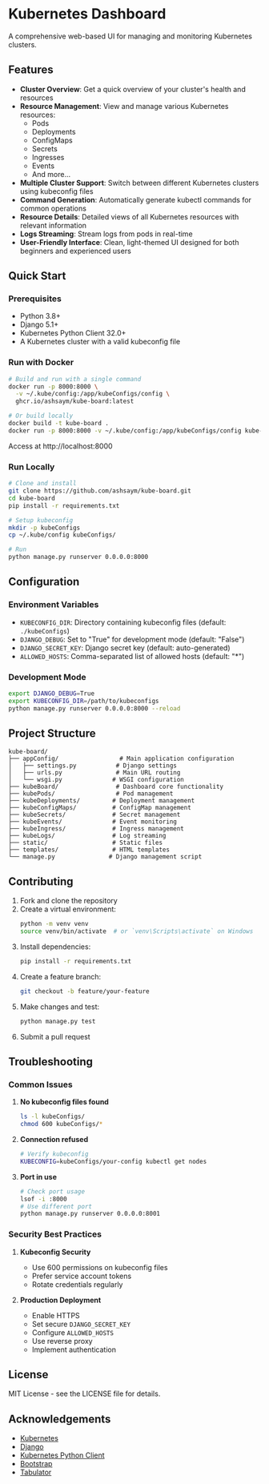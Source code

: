 # Kubernetes Dashboard

A comprehensive web-based UI for managing and monitoring Kubernetes clusters.

## Features

- **Cluster Overview**: Get a quick overview of your cluster's health and resources
- **Resource Management**: View and manage various Kubernetes resources:
  - Pods
  - Deployments
  - ConfigMaps
  - Secrets
  - Ingresses
  - Events
  - And more...
- **Multiple Cluster Support**: Switch between different Kubernetes clusters using kubeconfig files
- **Command Generation**: Automatically generate kubectl commands for common operations
- **Resource Details**: Detailed views of all Kubernetes resources with relevant information
- **Logs Streaming**: Stream logs from pods in real-time
- **User-Friendly Interface**: Clean, light-themed UI designed for both beginners and experienced users

## Quick Start

### Prerequisites

- Python 3.8+
- Django 5.1+
- Kubernetes Python Client 32.0+
- A Kubernetes cluster with a valid kubeconfig file

### Run with Docker

```bash
# Build and run with a single command
docker run -p 8000:8000 \
  -v ~/.kube/config:/app/kubeConfigs/config \
  ghcr.io/ashsaym/kube-board:latest

# Or build locally
docker build -t kube-board .
docker run -p 8000:8000 -v ~/.kube/config:/app/kubeConfigs/config kube-board
```

Access at http://localhost:8000

### Run Locally

```bash
# Clone and install
git clone https://github.com/ashsaym/kube-board.git
cd kube-board
pip install -r requirements.txt

# Setup kubeconfig
mkdir -p kubeConfigs
cp ~/.kube/config kubeConfigs/

# Run
python manage.py runserver 0.0.0.0:8000
```

## Configuration

### Environment Variables

- `KUBECONFIG_DIR`: Directory containing kubeconfig files (default: `./kubeConfigs`)
- `DJANGO_DEBUG`: Set to "True" for development mode (default: "False")
- `DJANGO_SECRET_KEY`: Django secret key (default: auto-generated)
- `ALLOWED_HOSTS`: Comma-separated list of allowed hosts (default: "*")

### Development Mode

```bash
export DJANGO_DEBUG=True
export KUBECONFIG_DIR=/path/to/kubeconfigs
python manage.py runserver 0.0.0.0:8000 --reload
```

## Project Structure

```
kube-board/
├── appConfig/                 # Main application configuration
│   ├── settings.py           # Django settings
│   ├── urls.py               # Main URL routing
│   └── wsgi.py              # WSGI configuration
├── kubeBoard/                # Dashboard core functionality
├── kubePods/                 # Pod management
├── kubeDeployments/         # Deployment management
├── kubeConfigMaps/          # ConfigMap management
├── kubeSecrets/             # Secret management
├── kubeEvents/              # Event monitoring
├── kubeIngress/             # Ingress management
├── kubeLogs/                # Log streaming
├── static/                  # Static files
├── templates/               # HTML templates
└── manage.py               # Django management script
```

## Contributing

1. Fork and clone the repository
2. Create a virtual environment:
   ```bash
   python -m venv venv
   source venv/bin/activate  # or `venv\Scripts\activate` on Windows
   ```
3. Install dependencies:
   ```bash
   pip install -r requirements.txt
   ```
4. Create a feature branch:
   ```bash
   git checkout -b feature/your-feature
   ```
5. Make changes and test:
   ```bash
   python manage.py test
   ```
6. Submit a pull request

## Troubleshooting

### Common Issues

1. **No kubeconfig files found**
   ```bash
   ls -l kubeConfigs/
   chmod 600 kubeConfigs/*
   ```

2. **Connection refused**
   ```bash
   # Verify kubeconfig
   KUBECONFIG=kubeConfigs/your-config kubectl get nodes
   ```

3. **Port in use**
   ```bash
   # Check port usage
   lsof -i :8000
   # Use different port
   python manage.py runserver 0.0.0.0:8001
   ```

### Security Best Practices

1. **Kubeconfig Security**
   - Use 600 permissions on kubeconfig files
   - Prefer service account tokens
   - Rotate credentials regularly

2. **Production Deployment**
   - Enable HTTPS
   - Set secure `DJANGO_SECRET_KEY`
   - Configure `ALLOWED_HOSTS`
   - Use reverse proxy
   - Implement authentication

## License

MIT License - see the LICENSE file for details.

## Acknowledgements

- [Kubernetes](https://kubernetes.io/)
- [Django](https://www.djangoproject.com/)
- [Kubernetes Python Client](https://github.com/kubernetes-client/python)
- [Bootstrap](https://getbootstrap.com/)
- [Tabulator](http://tabulator.info/)